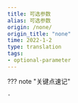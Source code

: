```yaml
---
title: 可选参数
alias: 可选参数
origin: /none/
origin_title: "none"
time: 2022-1-2
type: translation
tags:
- optional-parameter
---
```


??? note "关键点速记"
	
	- 